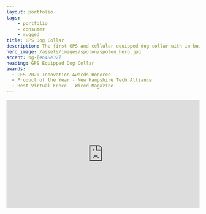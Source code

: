 ```yaml
---
layout: portfolio
tags:
    - portfolio
    - consumer
    - rugged
title: GPS Dog Collar
description: The first GPS and cellular equipped dog collar with in-built static correction.
hero_image: /assets/images/spoton/spoton_hero.jpg
accent: bg-[#648e37]
heading: GPS Equipped Dog Collar
awards:
  - CES 2020 Innovation Awards Honoree
  - Product of the Year - New Hampshire Tech Alliance
  - Best Virtual Fence - Wired Magazine
---
```


<iframe
  src="https://player.cloudinary.com/embed/?public_id=58223916101__86DB2535-6918-4A81-B539-501742953D8A_tsa1hj&cloud_name=dqvadtc7k&player[autoplay]=true&player[autoplayMode]=on-scroll&player[muted]=true&player[controlBar][volumePanel]=false"
  width="640"
  height="360" 
  style="height: auto; width: 100%; aspect-ratio: 640 / 360;"
  allow="autoplay; fullscreen; encrypted-media; picture-in-picture"
  allowfullscreen
  frameborder="0"
></iframe>


